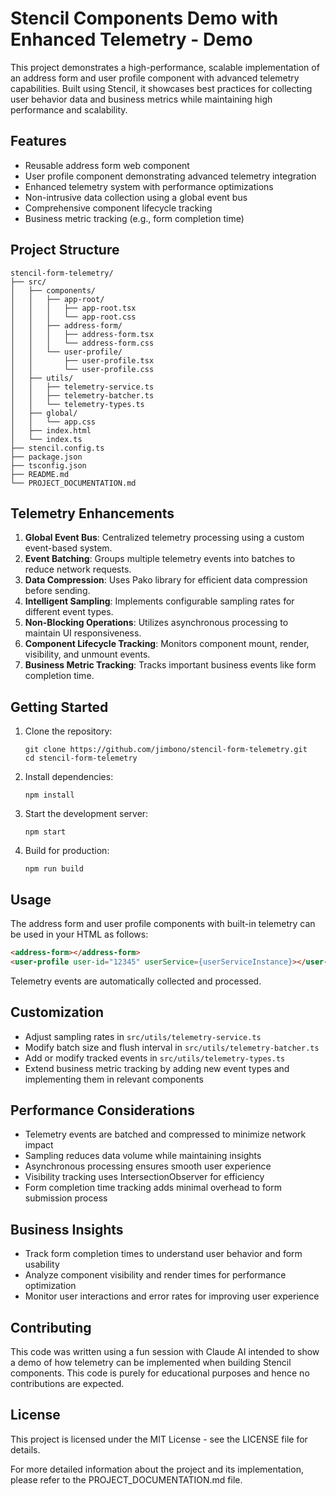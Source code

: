 # Stencil Components Demo with Enhanced Telemetry - Demo

This project demonstrates a high-performance, scalable implementation of an address form and user profile component with advanced telemetry capabilities. Built using Stencil, it showcases best practices for collecting user behavior data and business metrics while maintaining high performance and scalability.

## Features

- Reusable address form web component
- User profile component demonstrating advanced telemetry integration
- Enhanced telemetry system with performance optimizations
- Non-intrusive data collection using a global event bus
- Comprehensive component lifecycle tracking
- Business metric tracking (e.g., form completion time)

## Project Structure

```
stencil-form-telemetry/
├── src/
│   ├── components/
│   │   ├── app-root/
│   │   │   ├── app-root.tsx
│   │   │   └── app-root.css
│   │   ├── address-form/
│   │   │   ├── address-form.tsx
│   │   │   └── address-form.css
│   │   └── user-profile/
│   │       ├── user-profile.tsx
│   │       └── user-profile.css
│   ├── utils/
│   │   ├── telemetry-service.ts
│   │   ├── telemetry-batcher.ts
│   │   └── telemetry-types.ts
│   ├── global/
│   │   └── app.css
│   ├── index.html
│   └── index.ts
├── stencil.config.ts
├── package.json
├── tsconfig.json
├── README.md
└── PROJECT_DOCUMENTATION.md
```

## Telemetry Enhancements

1. **Global Event Bus**: Centralized telemetry processing using a custom event-based system.
2. **Event Batching**: Groups multiple telemetry events into batches to reduce network requests.
3. **Data Compression**: Uses Pako library for efficient data compression before sending.
4. **Intelligent Sampling**: Implements configurable sampling rates for different event types.
5. **Non-Blocking Operations**: Utilizes asynchronous processing to maintain UI responsiveness.
6. **Component Lifecycle Tracking**: Monitors component mount, render, visibility, and unmount events.
7. **Business Metric Tracking**: Tracks important business events like form completion time.

## Getting Started

1. Clone the repository:
   ```
   git clone https://github.com/jimbono/stencil-form-telemetry.git
   cd stencil-form-telemetry
   ```

2. Install dependencies:
   ```
   npm install
   ```

3. Start the development server:
   ```
   npm start
   ```

4. Build for production:
   ```
   npm run build
   ```

## Usage

The address form and user profile components with built-in telemetry can be used in your HTML as follows:

```html
<address-form></address-form>
<user-profile user-id="12345" userService={userServiceInstance}></user-profile>
```

Telemetry events are automatically collected and processed.

## Customization

- Adjust sampling rates in `src/utils/telemetry-service.ts`
- Modify batch size and flush interval in `src/utils/telemetry-batcher.ts`
- Add or modify tracked events in `src/utils/telemetry-types.ts`
- Extend business metric tracking by adding new event types and implementing them in relevant components

## Performance Considerations

- Telemetry events are batched and compressed to minimize network impact
- Sampling reduces data volume while maintaining insights
- Asynchronous processing ensures smooth user experience
- Visibility tracking uses IntersectionObserver for efficiency
- Form completion time tracking adds minimal overhead to form submission process

## Business Insights

- Track form completion times to understand user behavior and form usability
- Analyze component visibility and render times for performance optimization
- Monitor user interactions and error rates for improving user experience

## Contributing

This code was written using a fun session with Claude AI intended to show a demo of how telemetry can be implemented when building Stencil components. This code is purely for educational purposes and hence no contributions are expected.

## License

This project is licensed under the MIT License - see the LICENSE file for details.

For more detailed information about the project and its implementation, please refer to the PROJECT_DOCUMENTATION.md file.